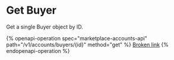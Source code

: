 # Get Buyer

Get a single Buyer object by ID.

{% openapi-operation spec="marketplace-accounts-api" path="/v1/accounts/buyers/{id}" method="get" %}
[Broken link](broken-reference)
{% endopenapi-operation %}
